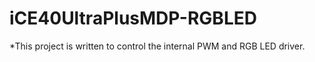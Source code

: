 # iCE40UltraPlusMDP-RGBLED

*This project is written to control the internal PWM and RGB LED driver.
